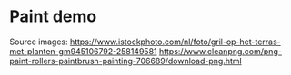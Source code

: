 # Paint demo

Source images:
https://www.istockphoto.com/nl/foto/gril-op-het-terras-met-planten-gm945106792-258149581
https://www.cleanpng.com/png-paint-rollers-paintbrush-painting-706689/download-png.html
